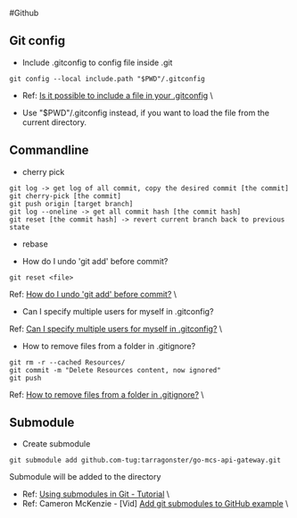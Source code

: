 #Github

## Git config

- Include .gitconfig to config file inside .git

```shell
git config --local include.path "$PWD"/.gitconfig
```

- Ref: [Is it possible to include a file in your .gitconfig](https://stackoverflow.com/questions/1557183/is-it-possible-to-include-a-file-in-your-gitconfig) \

- Use "$PWD"/.gitconfig instead, if you want to load the file from the current directory.

## Commandline
- cherry pick
```
git log -> get log of all commit, copy the desired commit [the commit]
git cherry-pick [the commit]
git push origin [target branch]
git log --oneline -> get all commit hash [the commit hash]
git reset [the commit hash] -> revert current branch back to previous state
```  

- rebase


- How do I undo 'git add' before commit?

```shell
git reset <file>
```
Ref: [How do I undo 'git add' before commit?](https://stackoverflow.com/questions/348170/how-do-i-undo-git-add-before-commit) \

- Can I specify multiple users for myself in .gitconfig?

Ref: [Can I specify multiple users for myself in .gitconfig?](https://stackoverflow.com/questions/4220416/can-i-specify-multiple-users-for-myself-in-gitconfig) \

- How to remove files from a folder in .gitignore?

```shell
git rm -r --cached Resources/
git commit -m "Delete Resources content, now ignored"
git push
```

Ref: [How to remove files from a folder in .gitignore?](https://stackoverflow.com/questions/71958273/how-to-remove-files-from-a-folder-in-gitignore) \


## Submodule

- Create submodule

```shell
git submodule add github.com-tug:tarragonster/go-mcs-api-gateway.git
```

Submodule will be added to the directory

- Ref: [Using submodules in Git - Tutorial](https://www.vogella.com/tutorials/GitSubmodules/article.html) \
- Ref: Cameron McKenzie - [Vid] [Add git submodules to GitHub example](https://www.youtube.com/watch?v=eJrh5IjWSGM&ab_channel=CameronMcKenzie) \